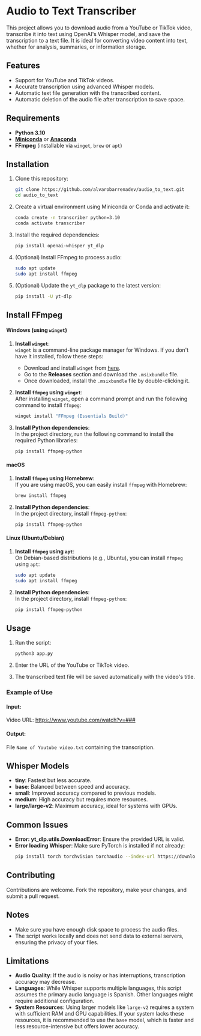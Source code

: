 # Audio to Text Transcriber

This project allows you to download audio from a YouTube or TikTok video, transcribe it into text using OpenAI's Whisper model, and save the transcription to a text file. It is ideal for converting video content into text, whether for analysis, summaries, or information storage.

## Features

- Support for YouTube and TikTok videos.
- Accurate transcription using advanced Whisper models.
- Automatic text file generation with the transcribed content.
- Automatic deletion of the audio file after transcription to save space.

## Requirements

- **Python 3.10**
- **[Miniconda](https://docs.conda.io/en/latest/miniconda.html)** or **[Anaconda](https://www.anaconda.com/download)**
- **FFmpeg** (installable via `winget`, `brew` or `apt`)


## Installation

1. Clone this repository:
    ```sh
    git clone https://github.com/alvarobarrenadev/audio_to_text.git
    cd audio_to_text
    ```

2. Create a virtual environment using Miniconda or Conda and activate it:
    ```sh
    conda create -n transcriber python=3.10
    conda activate transcriber
    ```

3. Install the required dependencies:
    ```sh
    pip install openai-whisper yt_dlp
    ```

4. (Optional) Install FFmpeg to process audio:
    ```sh
    sudo apt update
    sudo apt install ffmpeg
    ```

5. (Optional) Update the `yt_dlp` package to the latest version:
    ```sh
   pip install -U yt-dlp
   ```

## Install FFmpeg
#### Windows (using `winget`)

1. **Install `winget`**:  
   `winget` is a command-line package manager for Windows. If you don't have it installed, follow these steps:
   - Download and install `winget` from [here](https://github.com/microsoft/winget-cli).
   - Go to the **Releases** section and download the `.msixbundle` file.
   - Once downloaded, install the `.msixbundle` file by double-clicking it.

2. **Install `ffmpeg` using `winget`**:  
   After installing `winget`, open a command prompt and run the following command to install `ffmpeg`:

   ```bash
   winget install "FFmpeg (Essentials Build)"
   ```

3. **Install Python dependencies**:  
   In the project directory, run the following command to install the required Python libraries:

   ```bash
   pip install ffmpeg-python
   ```

#### macOS

1. **Install `ffmpeg` using Homebrew**:  
   If you are using macOS, you can easily install `ffmpeg` with Homebrew:

   ```bash
   brew install ffmpeg
   ```

2. **Install Python dependencies**:  
   In the project directory, install `ffmpeg-python`:

   ```bash
   pip install ffmpeg-python
   ```

#### Linux (Ubuntu/Debian)

1. **Install `ffmpeg` using `apt`**:  
   On Debian-based distributions (e.g., Ubuntu), you can install `ffmpeg` using `apt`:

   ```bash
   sudo apt update
   sudo apt install ffmpeg
   ```

2. **Install Python dependencies**:  
   In the project directory, install `ffmpeg-python`:

   ```bash
   pip install ffmpeg-python
   ```

## Usage

1. Run the script:
    ```sh
    python3 app.py
    ```

2. Enter the URL of the YouTube or TikTok video.

3. The transcribed text file will be saved automatically with the video's title.

### Example of Use

#### Input:
Video URL: https://www.youtube.com/watch?v=###

#### Output:
File `Name of Youtube video.txt` containing the transcription.

## Whisper Models

- **tiny**: Fastest but less accurate.
- **base**: Balanced between speed and accuracy.
- **small**: Improved accuracy compared to previous models.
- **medium**: High accuracy but requires more resources.
- **large/large-v2**: Maximum accuracy, ideal for systems with GPUs.

## Common Issues

- **Error: yt_dlp.utils.DownloadError**: Ensure the provided URL is valid.
- **Error loading Whisper**: Make sure PyTorch is installed if not already:
  ```sh
  pip install torch torchvision torchaudio --index-url https://download.pytorch.org/whl/cpu
  ```

## Contributing

Contributions are welcome. Fork the repository, make your changes, and submit a pull request.

## Notes

- Make sure you have enough disk space to process the audio files.
- The script works locally and does not send data to external servers, ensuring the privacy of your files.

## Limitations

- **Audio Quality**: If the audio is noisy or has interruptions, transcription accuracy may decrease.
- **Languages**: While Whisper supports multiple languages, this script assumes the primary audio language is Spanish. Other languages might require additional configuration.
- **System Resources**: Using larger models like `large-v2` requires a system with sufficient RAM and GPU capabilities. If your system lacks these resources, it is recommended to use the `base` model, which is faster and less resource-intensive but offers lower accuracy.